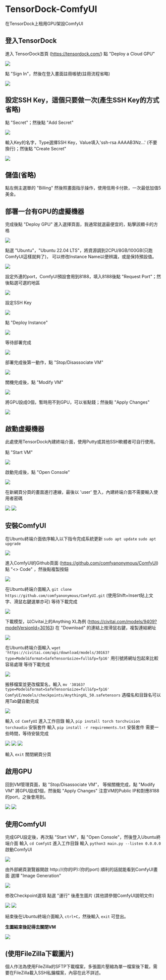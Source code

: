# TensorDock-ComfyUI
在TensorDock上租用GPU架設ComfyUI

## 登入TensorDock
進入 TensorDock首頁 (https://tensordock.com/)
點 "Deploy a Cloud GPU"

![](https://github.com/Ayukawayen/TensorDock-ComfyUI/blob/main/images/image_1.png?raw=true)

點 "Sign In"，然後在登入畫面註冊帳號(註冊流程省略)

![](https://github.com/Ayukawayen/TensorDock-ComfyUI/blob/main/images/image_2.png?raw=true)


## 設定SSH Key，這個只要做一次(產生SSH Key的方式省略)

點 "Secret"；然後點 "Add Secret"

![](https://github.com/Ayukawayen/TensorDock-ComfyUI/blob/main/images/image_2.1.png?raw=true)

輸入Key的名字，Type選擇SSH Key，Value填入'ssh-rsa AAAAB3Nz...' (不要換行)；然後點 "Create Secret"

![](https://github.com/Ayukawayen/TensorDock-ComfyUI/blob/main/images/image_2.2.png?raw=true)


## 儲值(省略)

點左側主選單的 "Billing" 然後照畫面指示操作，使用信用卡付款，一次最低加值5美金。


## 部署一台有GPU的虛擬機器

完成後點 "Deploy GPU" 進入選擇頁面，我通常就選最便宜的，點擊該顯卡的方格

![](https://github.com/Ayukawayen/TensorDock-ComfyUI/blob/main/images/image_3.png?raw=true)

點選 "Ubuntu"，"Ubuntu 22.04 LTS"，將資源調到2CPU/8GB/100GB(只跑ComfyUI這樣就夠了)，
可以修改Instance Name以便辨識，或是保持預設值。

![](https://github.com/Ayukawayen/TensorDock-ComfyUI/blob/main/images/image_4.png?raw=true)

設定外連的port，ComfyUI預設會用到8188，填入8188後點 "Request Port"；然後點選可選的地區

![](https://github.com/Ayukawayen/TensorDock-ComfyUI/blob/main/images/image_5.png?raw=true)

設定SSH Key

![](https://github.com/Ayukawayen/TensorDock-ComfyUI/blob/main/images/image_6.png?raw=true)

點 "Deploy Instance"

![](https://github.com/Ayukawayen/TensorDock-ComfyUI/blob/main/images/image_8.png?raw=true)

等待部署完成

![](https://github.com/Ayukawayen/TensorDock-ComfyUI/blob/main/images/image_9.png?raw=true)

部署完成後第一動作，點 "Stop/Disassociate VM"

![](https://github.com/Ayukawayen/TensorDock-ComfyUI/blob/main/images/image_11.png?raw=true)

關機完成後，點 "Modify VM"

![](https://github.com/Ayukawayen/TensorDock-ComfyUI/blob/main/images/image_12.png?raw=true)

將GPU設成0個，暫時用不到GPU，可以省點錢；然後點 "Apply Changes"

![](https://github.com/Ayukawayen/TensorDock-ComfyUI/blob/main/images/image_13.png?raw=true)


## 啟動虛擬機器

此處使用TensorDock內建終端介面，使用Putty或其他SSH軟體者可自行使用。

點 "Start VM"

![](https://github.com/Ayukawayen/TensorDock-ComfyUI/blob/main/images/image_14.png?raw=true)

啟動完成後，點 "Open Console"

![](https://github.com/Ayukawayen/TensorDock-ComfyUI/blob/main/images/image_14.5.png?raw=true)

在新網頁分頁的畫面進行連線，最後以 'user' 登入，內建終端介面不需要輸入使用者密碼

![](https://github.com/Ayukawayen/TensorDock-ComfyUI/blob/main/images/image_15.png?raw=true)
![](https://github.com/Ayukawayen/TensorDock-ComfyUI/blob/main/images/image_17.png?raw=true)


## 安裝ComfyUI

在Ubuntu終端介面依序輸入以下指令完成系統更新
`sudo apt update`
`sudo apt upgrade`

![](https://github.com/Ayukawayen/TensorDock-ComfyUI/blob/main/images/image_20.png?raw=true)

進入ComfyUI的Github頁面 (https://github.com/comfyanonymous/ComfyUI)
點 "<> Code" ，然後點複製按鈕

![](https://github.com/Ayukawayen/TensorDock-ComfyUI/blob/main/images/image_21.png?raw=true)

在Ubuntu終端介面輸入 `git clone https://github.com/comfyanonymous/ComfyUI.git` (使用Shift+Insert貼上文字、滑鼠右鍵選單亦可)
等待下載完成

![](https://github.com/Ayukawayen/TensorDock-ComfyUI/blob/main/images/image_23.png?raw=true)

下載模型，以Civitai上的Anything XL為例 (https://civitai.com/models/9409?modelVersionId=30163)
在 "Download" 的連結上按滑鼠右鍵，複製連結網址

![](https://github.com/Ayukawayen/TensorDock-ComfyUI/blob/main/images/image_24.png?raw=true)

在Ubuntu終端介面輸入 `wget 'https://civitai.com/api/download/models/30163?type=Model&format=SafeTensor&size=full&fp=fp16'` 用引號將網址包起來比較容易處理
等待下載完成

![](https://github.com/Ayukawayen/TensorDock-ComfyUI/blob/main/images/image_26.png?raw=true)

搬移檔案並更改檔案名，輸入 `mv '30163?type=Model&format=SafeTensor&size=full&fp=fp16' ComfyUI/models/checkpoints/AnythingXL_50.safetensors` 遇檔名和目錄名可以用Tab鍵自動完成

![](https://github.com/Ayukawayen/TensorDock-ComfyUI/blob/main/images/image_27.png?raw=true)

輸入 `cd ComfyUI` 進入工作目錄
輸入 `pip install torch torchvision torchaudio` 安裝套件
輸入 `pip install -r requirements.txt` 安裝套件
需要一些時間，等待安裝完成

![](https://github.com/Ayukawayen/TensorDock-ComfyUI/blob/main/images/image_29.png?raw=true)
![](https://github.com/Ayukawayen/TensorDock-ComfyUI/blob/main/images/image_31.png?raw=true)
![](https://github.com/Ayukawayen/TensorDock-ComfyUI/blob/main/images/image_34.png?raw=true)

輸入 `exit`
關閉網頁分頁


## 啟用GPU

回到VM管理頁面，點 "Stop/Disassociate VM"，
等候關機完成，點 "Modify VM"
將GPU設成1個，然後點 "Apply Changes"
注意VM的Public IP和對應8188的port，之後會用到。

![](https://github.com/Ayukawayen/TensorDock-ComfyUI/blob/main/images/image_36.png?raw=true)
![](https://github.com/Ayukawayen/TensorDock-ComfyUI/blob/main/images/image_37.png?raw=true)


## 使用ComfyUI

完成GPU設定後，再次點 "Start VM"，點 "Open Console"，然後登入Ubuntu終端介面
輸入 `cd ComfyUI` 進入工作目錄
輸入 `python3 main.py --listen 0.0.0.0` 啟動ComfyUI

![](https://github.com/Ayukawayen/TensorDock-ComfyUI/blob/main/images/image_39.png?raw=true)

由外部網頁瀏覽器開啟 http://(你的IP):(你的port)
順利的話就能看到ComfyUI畫面
選擇 "Image Generation"

![](https://github.com/Ayukawayen/TensorDock-ComfyUI/blob/main/images/image_40.png?raw=true)

修改Checkpoint選項
點選 "運行" 後產生圖片
(其他請參閱ComfyUI說明文件)

![](https://github.com/Ayukawayen/TensorDock-ComfyUI/blob/main/images/image_42.png?raw=true)
![](https://github.com/Ayukawayen/TensorDock-ComfyUI/blob/main/images/image_43.png?raw=true)

結束後在Ubuntu終端介面輸入 `ctrl+C`，然後輸入 `exit` 可登出。

**生圖結束後記得去關閉VM**

![](https://github.com/Ayukawayen/TensorDock-ComfyUI/blob/main/images/image_45.png?raw=true)


## (使用FileZilla下載圖片)

個人作法為使用FileZilla的SFTP下載檔案，多張圖片壓縮為單一檔案後下載，需要在FileZilla載入SSH私鑰檔案，內容在此不詳述。

